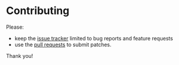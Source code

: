 # Contributing

Please:
- keep the [issue tracker](http://github.com/AVpres/homebrew-formulae/issues) limited to bug reports and feature requests
- use the [pull requests](http://github.com/AVpres/homebrew-formulae/pulls) to submit patches.

Thank you!
